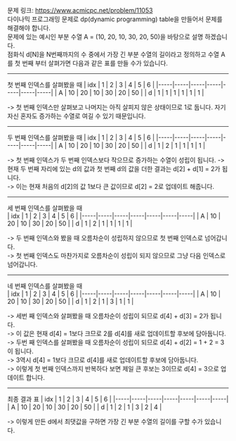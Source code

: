 문제 링크: https://www.acmicpc.net/problem/11053  
다이나믹 프로그래밍 문제로 dp(dynamic programming) table을 만들어서 문제를 해결해야 합니다.  
문제에 있는 예시인 부분 수열 A = (10, 20, 10, 30, 20, 50)을 바탕으로 설명 하겠습니다.  
점화식 d[N]을 N번째까지의 수 중에서 가장 긴 부분 수열의 길이라고 정의하고 수열 A를 첫 번째 부터 살펴가면 다음과 같은 표를 만들 수가 있습니다.  
- - -
첫 번째 인덱스를 살펴봤을 때
| idx | 1 | 2 | 3 | 4 | 5 | 6 |
|-----|-----|-----|-----|-----|-----|-----|
| A | 10 | 20 | 10 | 30 | 20 | 50 |
| d | 1 | 1 | 1 | 1 | 1 | 1 |

-> 첫 번째 인덱스만 살펴보고 나머지는 아직 살피지 않은 상태이므로 1로 둡니다. 자기 자신 혼자도 증가하는 수열로 여길 수 있기 때문입니다.  
- - -
두 번째 인덱스를 살펴봤을 때
| idx | 1 | 2 | 3 | 4 | 5 | 6 |
|-----|-----|-----|-----|-----|-----|-----|
| A | 10 | 20 | 10 | 30 | 20 | 50 |
| d | 1 | 2 | 1 | 1 | 1 | 1 |

-> 첫 번째 인덱스가 두 번째 인덱스보다 작으므로 증가하는 수열이 성립이 됩니다. 
-> 현재 두 번째 자리에 있는 d의 값과 첫 번째 d의 값을 더한 결과는 d[2] + d[1] = 2가 됩니다.  
-> 이는 현재 처음의 d[2]의 값 1보다 큰 값이므로 d[2] = 2로 업데이트 해줍니다.  
- - -
세 번째 인덱스를 살펴봤을 때  
| idx | 1 | 2 | 3 | 4 | 5 | 6 |
|-----|-----|-----|-----|-----|-----|-----|
| A | 10 | 20 | 10 | 30 | 20 | 50 |
| d | 1 | 2 | 1 | 1 | 1 | 1 |

-> 두 번째 인덱스와 봤을 때 오름차순이 성립하지 않으므로 첫 번째 인덱스로 넘어갑니다.  
-> 첫 번째 인덱스도 마찬가지로 오름차순이 성립이 되지 않으므로 그냥 다음 인덱스로 넘어갑니다.  
- - -
네 번째 인덱스를 살펴봤을 때  
| idx | 1 | 2 | 3 | 4 | 5 | 6 |
|-----|-----|-----|-----|-----|-----|-----|
| A | 10 | 20 | 10 | 30 | 20 | 50 |
| d | 1 | 2 | 1 | 3 | 1 | 1 |

-> 세번 째 인덱스와 살펴봤을 때 오름차순이 성립이 되므로 d[4] + d[3] = 2가 됩니다.  
-> 이 값은 현재 d[4] = 1보다 크므로 2를 d[4]를 새로 업데이트할 후보에 담아둡니다.  
-> 두번 째 인덱스를 살펴봤을 때 오름차순이 성립이 되므로 d[4] + d[2] = 1 + 2 = 3이 됩니다.  
-> 3역시 d[4] = 1보다 크므로 d[4]를 새로 업데이트할 후보에 담아둡니다.  
-> 이렇게 첫 번째 인덱스까지 반복하다 보면 제일 큰 후보는 3이므로 d[4] = 3으로 업데이트 합니다.  
- - -
최종 결과 표
| idx | 1 | 2 | 3 | 4 | 5 | 6 |
|-----|-----|-----|-----|-----|-----|-----|
| A | 10 | 20 | 10 | 30 | 20 | 50 |
| d | 1 | 2 | 1 | 3 | 2 | 4 |

-> 이렇게 만든 d에서 최댓값을 구하면 가장 긴 부분 수열의 길이를 구할 수가 있습니다.  
